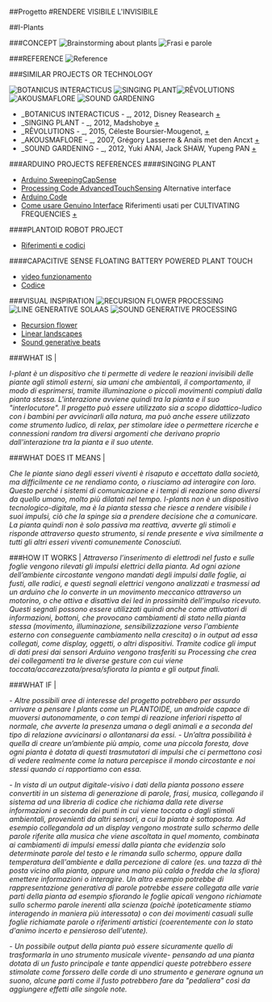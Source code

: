 ##Progetto 
#RENDERE VISIBILE L'INVISIBILE

##I-Plants

###CONCEPT
![Brainstorming about plants](http://i.imgur.com/HKTG8SR.jpg?1)
![Frasi e parole](http://i.imgur.com/zbLipPl.jpg?1)



###REFERENCE
![Reference](http://i.imgur.com/PTkB009.jpg)

###SIMILAR PROJECTS OR TECHNOLOGY

![BOTANICUS INTERACTICUS](http://i.imgur.com/Hr4iskU.jpg?1) ![SINGING PLANT](http://i.imgur.com/CTYFpfh.jpg?1)![RÊVOLUTIONS](http://i.imgur.com/9jSRPeZ.jpg?1) ![AKOUSMAFLORE](http://i.imgur.com/n6DP6Pf.jpg?1) ![SOUND GARDENING](http://i.imgur.com/bJmEo5L.jpg?3)



- _BOTANICUS INTERACTICUS - _, 2012, Disney Reasearch [+](http://www.disneyresearch.com/project/botanicus-interacticus-interactive-plant-technology)
- _SINGING PLANT - _, 2012, Madshobye
[+](http://www.instructables.com/id/Singing-plant-Make-your-plant-sing-with-Arduino-/?ALLSTEPS)
- _RÊVOLUTIONS - _, 2015, Céleste Boursier-Mougenot,
[+](https://www.youtube.com/watch?v=SIM2EZ5EVw8)
- _AKOUSMAFLORE - _, 2007, Grégory Lasserre & Anaïs met den Ancxt
[+](http://www.scenocosme.com/akousmaflore.htm)
- _SOUND GARDENING - _, 2012, Yuki ANAI, Jack SHAW, Yupeng PAN
[+](http://sorauta.net/products/sound_gardening)


###ARDUINO PROJECTS REFERENCES
####SINGING PLANT
- [Arduino SweepingCapSense](https://github.com/KingWalrus/SweepingCapSense)
- [Processing Code AdvancedTouchSensing](https://github.com/Illutron/AdvancedTouchSensing)
Alternative interface 
- [Arduino Code](https://www.dropbox.com/sh/jxkno1vgka7yisf/MZe8m3G4br)
- [Come usare Genuino Interface](http://www.instructables.com/id/Guino-Dashboard-for-your-Arduino/)
Riferimenti usati per CULTIVATING FREQUENCIES [+](http://www.nime.org/proceedings/2014/nime2014_515.pdf)

####PLANTOID ROBOT PROJECT
- [Riferimenti e codici](http://borsaci06.com/plantoid_project.htm)

####CAPACITIVE SENSE FLOATING BATTERY POWERED PLANT TOUCH 
- [video funzionamento](https://www.youtube.com/watch?v=YpCyQFfrp54)
- [Codice](http://pastebin.com/M19LLQRv)

###VISUAL INSPIRATION
![RECURSION FLOWER PROCESSING](http://www.diana-lange.de/portfolio/generative/nature_of_code/img/ast_07.jpg) ![LINE GENERATIVE SOLAAS](http://i.imgur.com/9LAifst.png?1) ![SOUND GENERATIVE PROCESSING](http://i.imgur.com/jmL9ukv.png?2)

- [Recursion flower](http://www.diana-lange.de/portfolio/generative/nature_of_code/nature.html#navi)
- [Linear landscapes](https://www.flickr.com/photos/solaas/sets/72157624193851901)
- [Sound generative beats](https://vimeo.com/24133373)




###WHAT IS |

*I-plant è un dispositivo che ti permette di vedere le reazioni invisibili delle piante agli stimoli esterni, sia umani che ambientali, il comportamento, il modo di esprimersi, tramite illuminazione o piccoli movimenti compiuti dalla pianta stessa. L'interazione avviene quindi tra la pianta e il suo "interlocutore". Il progetto può essere utilizzato sia a scopo didattico-ludico con i bambini per avvicinarli alla natura, ma può anche essere utilizzato come strumento ludico, di relax, per stimolare idee o permettere ricerche e connessioni random tra diversi argomenti che derivano proprio dall'interazione tra la pianta e il suo utente.*

###WHAT DOES IT MEANS |

*Che le piante siano degli esseri viventi è risaputo e accettato dalla società, ma difficilmente ce ne rendiamo conto, o riusciamo ad interagire con loro. Questo perché i sistemi di comunicazione e i tempi di reazione sono diversi da quello umano, molto più dilatati nel tempo. I-plants non è un dispositivo tecnologico-digitale, ma è la pianta stessa che riesce a rendere visibile i suoi impulsi, ciò che la spinge sia a prendere decisione che a comunicare. La pianta quindi non è solo passiva ma reattiva, avverte gli stimoli e risponde attraverso questo strumento, si rende presente e viva similmente a tutti gli altri esseri viventi comunemente Conosciuti.*

###HOW IT WORKS |
*Attraverso l’inserimento di elettrodi nel fusto e sulle foglie vengono rilevati gli impulsi elettrici della pianta. Ad ogni azione dell’ambiente circostante vengono mandati degli impulsi dalle foglie, ai fusti, alle radici, e questi segnali elettrici vengono analizzati e trasmessi ad un arduino che lo converte in un movimento meccanico attraverso un motorino, o che attiva e disattiva dei led in prossimità dell’impulso ricevuto. Questi segnali possono essere utilizzati quindi anche come attivatori di informazioni, bottoni, che provocano cambiamenti di stato nella pianta stessa (movimento, illuminazione, sensibilizzazione verso l'ambiente esterno con conseguente cambiamento nella crescita) o in output ad essa collegati, come display, oggetti, o altri dispositivi. Tramite codice gli imput di dati presi dai sensori Arduino vengono trasferiti su Processing che crea dei collegamenti tra le diverse gesture con cui viene toccata/accarezzata/presa/sfiorata la pianta e gli output finali.*

###WHAT IF |

*- Altre possibili aree di interesse del progetto potrebbero per assurdo arrivare a pensare I plants come un PLANTOIDE, un androide capace di muoversi autonomamente, o con tempi di reazione inferiori rispetto al normale, che avverte la presenza umana o degli animali e a seconda del tipo di relazione avvicinarsi o allontanarsi da essi.* 
*- Un’altra possibilità è quella di creare un’ambiente più ampio, come una piccola foresta, dove ogni pianta è dotata di questi trasmutatori di impulsi che ci permettono così di vedere realmente come la natura percepisce il mondo circostante e noi stessi quando ci rapportiamo con essa.*

*- In vista di un output digitale-visivo i dati della pianta possono essere convertiti in un sistema di generazione di parole, frasi, musica, collegando il sistema ad una libreria di codice che richiama dalla rete diverse informazioni a seconda dei punti in cui viene toccata o dagli stimoli ambientali, provenienti da altri sensori, a cui la pianta è sottoposta. Ad esempio collegandola ad un display vengono mostrate sullo schermo delle parole riferite alla musica che viene ascoltata in quel momento, combinata ai cambiamenti di impulsi emessi dalla pianta che evidenzia solo determinate parole del testo e le rimanda sullo schermo, oppure dalla temperatura dell'ambiente e dalla percezione di calore (es. una tazza di thè posta vicino alla pianta, oppure una mano più calda o fredda che la sfiora) emettere informazioni o interagire. Un altro esempio potrebbe di rappresentazione generativa di parole potrebbe essere collegata alle varie parti della pianta ad esempio sfiorando le foglie apicali vengono richiamate sullo schermo parole inerenti alla scienza (poichè ipoteticamente stiamo interagendo in maniera più interessata) o con dei movimenti casuali sulle foglie richiamate parole o riferimenti artistici (coerentemente con lo stato d'animo incerto e pensieroso dell'utente).*

*- Un possibile output della pianta può essere sicuramente quello di trasformarla in uno strumento musicale vivente- pensando ad una pianta dotata di un fusto principale e tante appendici queste potrebbero essere stimolate come forssero delle corde di uno strumento e generare ognuna un suono, alcune parti come il fusto potrebbero fare da "pedaliera" così da aggiungere effetti alle singole note.* 
